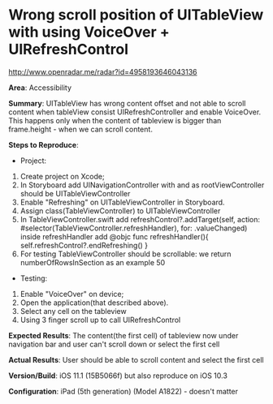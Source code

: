 # Wrong scroll position of UITableView with using VoiceOver + UIRefreshControl
http://www.openradar.me/radar?id=4958193646043136

**Area**:
Accessibility

**Summary**:
UITableView has wrong content offset and not able to scroll content when tableView consist UIRefreshController and enable VoiceOver. This happens only when the content of tableview is bigger than frame.height - when we can scroll content.

**Steps to Reproduce**:
 - Project:
1. Create project on Xcode;
1. In Storyboard add UINavigationController with and as rootViewController should be UITableViewController
3. Enable "Refreshing" on UITableViewController in Storyboard.
4. Assign class(TableViewController) to UITableViewController
4. In TableViewController.swift add 
 refreshControl?.addTarget(self, action: #selector(TableViewController.refreshHandler), for: .valueChanged)
inside refreshHandler add 
    @objc func refreshHandler(){
        self.refreshControl?.endRefreshing()
    }
5. For testing TableViewController should be scrollable: we return  numberOfRowsInSection as an example 50

 - Testing:
1. Enable "VoiceOver" on device;
2. Open the application(that described above).
3. Select any cell on the tableview
3. Using 3 finger scroll up to call UIRefreshControl

**Expected Results**:
The content(the first cell) of tableview now under navigation bar and user can't scroll down or select the first cell 

**Actual Results**:
User should be able to scroll content and select the first cell

**Version/Build**:
iOS 11.1 (15B5066f) but also reproduce on iOS 10.3

**Configuration**:
iPad (5th generation) (Model A1822) - doesn't matter
